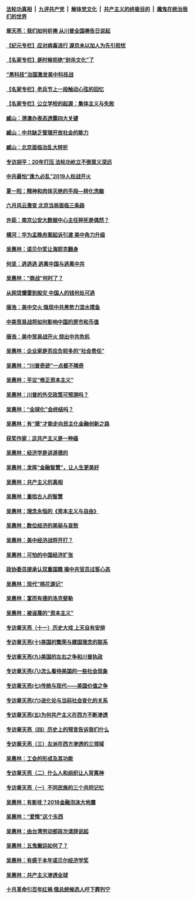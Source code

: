 

####  [法轮功真相](../../../../basic/blob/master/README.md?t=07051131) &nbsp;|&nbsp; [九评共产党](../../../../9ping.md/blob/master/README.md?t=07051131) &nbsp;|&nbsp; [解体党文化](../../../../jtdwh.md/blob/master/README.md?t=07051131)  &nbsp;|&nbsp; [共产主义的终极目的](../../../../gczydzjmd.md/blob/master/README.md?t=07051131) &nbsp;|&nbsp; [魔鬼在统治我们的世界](../../../../mgztzwmdsj.md/blob/master/README.md?t=07051131) 

#### [章天亮：我们如何祈祷 从川普全国祷告日说起](../pages/nsc423/n11944627.md?t=07051131) 

#### [【纪元专栏】应对病毒流行 渥京未以加人为先引担忧](../pages/nsc423/n11875714.md?t=07051131) 

#### [【名家专栏】是时候拒绝“封杀文化”了](../pages/nsc423/n11814093.md?t=07051131) 

#### [“黑科技”治国激发美中科技战](../pages/nsc423/n11638056.md?t=07051131) 

#### [【名家专栏】老兵节上一段触动心弦的回忆](../pages/nsc423/n11646016.md?t=07051131) 

#### [【名家专栏】公立学校的起源：集体主义与失败](../pages/nsc423/n11601833.md?t=07051131) 

#### [臧山：港澳办表态透露四大关键](../pages/nsc423/n11421628.md?t=07051131) 

#### [臧山：中共缺乏管理开放社会的能力](../pages/nsc423/n11407457.md?t=07051131) 

#### [臧山：北京面临治乱大转折](../pages/nsc423/n11406895.md?t=07051131) 

#### [专访胡平：20年打压 法轮功屹立不倒意义深远](../pages/nsc423/n11398800.md?t=07051131) 

#### [中共最怕“逢九必乱”2019人权战开火](../pages/nsc423/n11385248.md?t=07051131) 

#### [夏一阳：精神和肉体灭绝的手段—转化洗脑](../pages/nsc423/n11368250.md?t=07051131) 

#### [六月风云激变 北京当局面临三条路](../pages/nsc423/n11313668.md?t=07051131) 

#### [许茹：南京公安大数据中心主任猝死是偶然？](../pages/nsc423/n11064744.md?t=07051131) 

#### [横河：华为孟晚舟案起诉引渡 美中角力升级](../pages/nsc423/n11027230.md?t=07051131) 

#### [吴惠林：诺贝尔奖让海耶克翻身](../pages/nsc423/n10890049.md?t=07051131) 

#### [何坚：逃逃逃 逃离中国与逃离中共](../pages/nsc423/n10592891.md?t=07051131) 

#### [吴惠林：“商战”何时了？](../pages/nsc423/n10573558.md?t=07051131) 

#### [从网贷爆雷到股灾 中国人的钱何处可逃](../pages/nsc423/n10572800.md?t=07051131) 

#### [唐浩：美中交火 隐现中共黑势力混水摸鱼](../pages/nsc423/n10544040.md?t=07051131) 

#### [中美贸易战将如何影响中国的房市和币值](../pages/nsc423/n10543697.md?t=07051131) 

#### [唐浩：美中贸易战开火 烧出中共危机](../pages/nsc423/n10540126.md?t=07051131) 

#### [吴惠林：企业家是否应负较多的“社会责任”](../pages/nsc423/n10535022.md?t=07051131) 

#### [吴惠林：“川普奇迹”一点都不稀奇](../pages/nsc423/n10512808.md?t=07051131) 

#### [吴惠林：平议“修正资本主义”](../pages/nsc423/n10495724.md?t=07051131) 

#### [吴惠林：川普的外交政策可预测吗？](../pages/nsc423/n10462387.md?t=07051131) 

#### [吴惠林：“全球化”会终结吗？](../pages/nsc423/n10452838.md?t=07051131) 

#### [吴惠林：有“德”才能走向民主化金融创新之路](../pages/nsc423/n10432292.md?t=07051131) 

#### [获奖作家：这共产主义是一种癌](../pages/nsc423/n10431541.md?t=07051131) 

#### [吴惠林：经济学是讲道德的](../pages/nsc423/n10398014.md?t=07051131) 

#### [吴惠林：发挥“金融智慧”，让人生更美好](../pages/nsc423/n10375019.md?t=07051131) 

#### [吴惠林：共产主义的真相](../pages/nsc423/n10351394.md?t=07051131) 

#### [吴惠林：重拾古人的智慧](../pages/nsc423/n10337691.md?t=07051131) 

#### [吴惠林：理念永恒的《资本主义与自由》](../pages/nsc423/n10316274.md?t=07051131) 

#### [吴惠林：数位经济的美丽与哀愁](../pages/nsc423/n10292946.md?t=07051131) 

#### [吴惠林：美中经济战将开打？](../pages/nsc423/n10258825.md?t=07051131) 

#### [吴惠林：可怕的中国经济扩张](../pages/nsc423/n10219147.md?t=07051131) 

#### [政协委员提承认双重国籍 揭中共官员过客心态](../pages/nsc423/n10208809.md?t=07051131) 

#### [吴惠林：现代“桃花源记”](../pages/nsc423/n10185234.md?t=07051131) 

#### [吴惠林：富而有德的洛克斐勒](../pages/nsc423/n10142264.md?t=07051131) 

#### [吴惠林：被诬蔑的“资本主义”](../pages/nsc423/n10124816.md?t=07051131) 

#### [专访章天亮（十一）历史大戏 上天自有安排](../pages/nsc423/n10094905.md?t=07051131) 

#### [专访章天亮(十)美国的繁荣与建国理念的联系](../pages/nsc423/n10094899.md?t=07051131) 

#### [专访章天亮(九)美国的左右之争和川普执政](../pages/nsc423/n10094889.md?t=07051131) 

#### [专访章天亮(八)怎么看待美国的一些社会现象](../pages/nsc423/n10094857.md?t=07051131) 

#### [专访章天亮(七)传统与现代——美国价值之争](../pages/nsc423/n10093140.md?t=07051131) 

#### [专访章天亮(六)进化论与当前社会变化的关系](../pages/nsc423/n10092036.md?t=07051131) 

#### [专访章天亮(五)为何共产主义在西方不断渗透](../pages/nsc423/n10083620.md?t=07051131) 

#### [专访章天亮（四）历史上的预言告诉我们什么](../pages/nsc423/n10083606.md?t=07051131) 

#### [专访章天亮（三）左派在西方渗透的三领域](../pages/nsc423/n10081115.md?t=07051131) 

#### [吴惠林：工会的形成及其功能](../pages/nsc423/n10080633.md?t=07051131) 

#### [专访章天亮（二）什么人和组织让人背离神](../pages/nsc423/n10076637.md?t=07051131) 

#### [专访章天亮（一）不同民族的三个共同记忆](../pages/nsc423/n10074188.md?t=07051131) 

#### [吴惠林：有影呒？2018金融泡沫大地震](../pages/nsc423/n10040534.md?t=07051131) 

#### [吴惠林：“爱情”这个东西](../pages/nsc423/n10019423.md?t=07051131) 

#### [吴惠林：由台湾劳动部政次请辞说起](../pages/nsc423/n9979679.md?t=07051131) 

#### [吴惠林：五鬼搬运如何了？](../pages/nsc423/n9925338.md?t=07051131) 

#### [吴惠林：有感于本年诺贝尔经济学奖](../pages/nsc423/n9871883.md?t=07051131) 

#### [吴惠林：共产主义渗透全球](../pages/nsc423/n9812748.md?t=07051131) 

#### [十月革命引百年红祸 俄总统候选人吁下葬列宁](../pages/nsc423/n9810182.md?t=07051131) 

